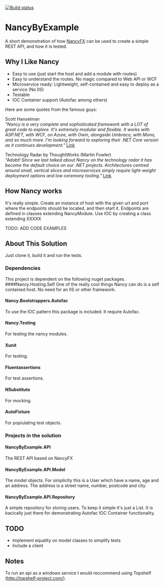 [![Build status](https://ci.appveyor.com/api/projects/status/kwivphyq94ylakkw?svg=true)](https://ci.appveyor.com/project/SimonKofod/nancybyexample)

# NancyByExample
A short demonstration of how [NancyFX](http://nancyfx.org/) can be used to create a simple REST API, and how it is tested.

## Why I Like Nancy
- Easy to use (just start the host and add a module with routes)
- Easy to understand the routes. No magic compared to Web API or WCF
- Microservice ready: Lightweight, self-contained and easy to deploy as a service (No IIS)
- Testable
- IOC Container support (Autofac among others)

Here are some quotes from the famous guys:

Scott Hanselman<br/>
_"Nancy is a very complete and sophisticated framework with a LOT of great code to explore. It's extremely modular and flexible. It works with ASP.NET, with WCF, on Azure, with Owin, alongside Umbraco, with Mono, and so much more. I'm looking forward to exploring their .NET Core version as it continues development."_
[Link](https://www.hanselman.com/blog/ExploringAMinimalWebAPIWithNETCoreAndNancyFX.aspx)

Technology Radar by ThoughtWorks (Martin Fowler)<br/>
_"Adobt! Since we last talked about Nancy on the technology radar it has become the default choice on our .NET projects. Architectures centred around small, vertical slices and microservices simply require light-weight deployment options and low ceremony tooling."_
[Link](https://www.thoughtworks.com/radar/languages-and-frameworks/nancy)

## How Nancy works
It's really simple. Create an instance of host with the given url and port where the endpoints should be located, and then start it.
Endpoints are defined in classes extending NancyModule.
Use IOC by creating a class extending XXXXX

TODO: ADD CODE EXAMPLES

## About This Solution
Just clone it, build it and run the tests.

### Dependencies
This project is dependent on the following nuget packages.
####Nancy.Hosting.Self
One of the really cool things Nancy can do is a self contained host. No need for an IIS or other framework.

#### Nancy.Bootstrappers.Autofac
To use the IOC pattern this package is included. It require Autofac.

#### Nancy.Testing
For testing the nancy modules.

#### Xunit
For testing.

#### Fluentassertions
For test assertions.

#### NSubstitute
For mocking.

#### AutoFixture
For popiulating test objects.

### Projects in the solution
#### NancyByExample.API
The REST API based on NancyFX

#### NancyByExample.API.Model
The model objects. For simplicity this is a User which have a name, age and an address. The address is a street name, number, postcode and city.

#### NancyByExample.API.Repository
A simple repository for storing users. To keep it simple it's just a List. It is bacically just there for demonstrating Autofac IOC Container functionality.

## TODO
- Implement equality on model classes to simplify tests
- Include a client

## Notes
To run an api as a windows service I would reccommend using Topshelf (http://topshelf-project.com/).
